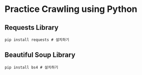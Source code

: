 # Practice Crawling using Python

## Requests Library
```
pip install requests # 설치하기
```

## Beautiful Soup Library
```
pip install bs4 # 설치하기
```

